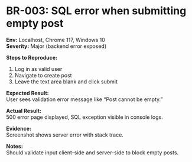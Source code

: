 ﻿# BR-003: SQL error when submitting empty post

**Env:** Localhost, Chrome 117, Windows 10  
**Severity:** Major (backend error exposed)

**Steps to Reproduce:**
1. Log in as valid user
2. Navigate to create post
3. Leave the text area blank and click submit

**Expected Result:**  
User sees validation error message like “Post cannot be empty.”

**Actual Result:**  
500 error page displayed, SQL exception visible in console logs.

**Evidence:**  
Screenshot shows server error with stack trace.

**Notes:**  
Should validate input client-side and server-side to block empty posts.
